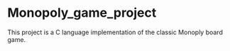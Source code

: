 # Monopoly_game_project
 This project is a C language implementation of the classic Monoply board game.
